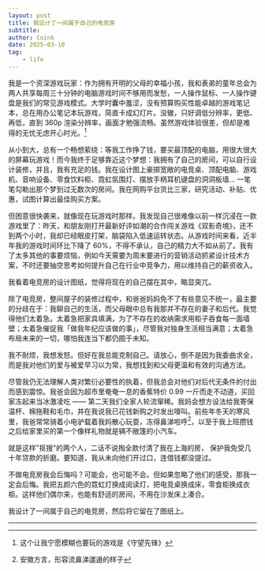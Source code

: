 ```yaml
---
layout: post
title: 我设计了一间属于自己的电竞房
subtitle: 
author: Coink
date: 2025-03-10
tag: 
    - life
---
```


我是一个资深游戏玩家：作为拥有开明的父母的幸福小孩，我和表弟的童年总会为两人共享每周三十分钟的电脑游戏时间不够用而发愁，一人操作鼠标、一人操作键盘是我们的常见游戏模式。大学时囊中羞涩，没有预算购买性能卓越的游戏笔记本，总在用办公笔记本玩游戏，简直卡成幻灯片。没辙，只好调低分辨率，更低、再低，直到 360p 渲染分辨率，画面才勉强流畅。虽然游戏体验很差，但却是难得的无忧无虑开心时光。[^1]

从小到大，总有一个畅想萦绕：等我工作挣了钱，要买最顶配的电脑，用很大很大的屏幕玩游戏！而今我终于足够靠近这个梦想：我拥有了自己的房间，可以自行设计装修，并且，我有充足的钱。我在设计图上豪掷宽敞的电竞桌、顶配电脑、游戏机、音响设备、零食饮料柜、霓虹氛围灯、摆放手柄耳机键盘的洞洞板墙… 一笔笔勾勒出那个梦到过无数次的房间。我在网购平台货比三家，研究活动、补贴、优惠，试图计算出最佳购买方案。

但困意很快袭来，就像现在玩游戏时那样。我发现自己很难像以前一样沉浸在一款游戏里了：昨天，和朋友刚打开最新好评如潮的合作闯关游戏《双影奇境》，还不到两个小时，我却已经眼皮打架，脑袋陷入低速运转状态。从游戏时间来看，近半年我的游戏时间环比下降了 60%，不得不承认，自己的精力大不如从前了。我有了太多其他的事要烦恼，例如今天需要为周末要进行的营销活动抓紧设计技术方案，不时还要抽空思考如何提升自己在行业中竞争力，用以维持自己的薪资收入。

我看着电竞房的设计图纸，觉得将现在的自己摆在其中，略显突兀。

除了电竞房，整间屋子的装修过程中，和爸爸妈妈免不了有些意见不统一，最主要的分歧在于：我聊自己的生活，而父母眼中总有我那并不存在的妻子和后代。我觉得他们太着急。太着急把家具填满，为了不存在的收纳需求用柜子吞食每一面墙壁；太着急催促我「做我年纪应该做的事」，尽管我对独身生活相当满意；太着急布局未来的一切，哪怕我连当下都仍囿于未知。

我不耐烦，我想发怒。但好在我总能克制自己。请放心，倒不是因为我委曲求全，而是我对他们的爱与被爱早习以为常，我想找到和父母更温和有效的沟通方法。

尽管我仍无法理解人类对繁衍必要性的执着，但我总会对他们对后代无条件的付出而感到震惊。我爸会因为超市里奄奄一息的香蕉特价 0.99 一斤而走不动道，买回家冻起来当冰激凌吃 —— 第二天我们全家人轮流窜稀。我妈会想方设法给我寄保温杯、棉拖鞋和毛巾，并在我说我已花钱新购之时发出嚎叫。前些年冬天的寒风里，我爸常常骑着小电驴载着我妈散心玩耍，冻得鼻涕啦呼[^2]，以至于我上班攒钱之后给家里买的第一个像样礼物就是辆不敞篷的小汽车。

就是这样"抠搜"的两个人，二话不说掏全款付清了我在上海的房， 保护我免受几十年贷款的折磨。要知道，我从未向他们开过口，连借钱都没提过。

不做电竞房我会后悔吗？可能会，也可能不会。但如果忽略了他们的感受，那我一定会后悔。我把五颜六色的霓虹灯换成阅读灯，把电竞桌换成床，零食柜换成衣柜。这样他们偶尔来，也能有舒适的房间，不用在沙发床上凑合。

我设计了一间属于自己的电竞房，然后将它留在了图纸上。


---


[^1]: 这个让我宁愿模糊也要玩的游戏是《守望先锋》

[^2]: 安徽方言，形容流鼻涕邋遢的样子
